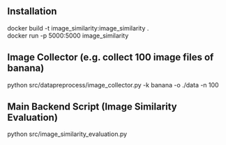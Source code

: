## Installation
docker build -t image_similarity:image_similarity .  
docker run -p 5000:5000 image_similarity

## Image Collector (e.g. collect 100 image files of banana)
python src/datapreprocess/image_collector.py -k banana -o ./data -n 100

## Main Backend Script (Image Similarity Evaluation)
python src/image_similarity_evaluation.py
